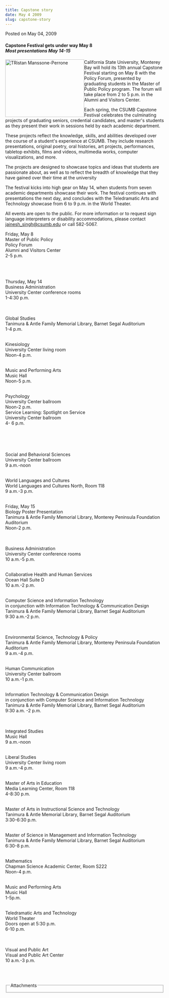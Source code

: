 ```yaml
---
title: Capstone story
date: May 4 2009
slug: capstone-story
---
```


 



<span class="date">Posted on May 04, 2009    </span>
<h4>Capstone Festival gets under way May 8<br>
<em>Most presentations May 14-15</em></br></h4>
<p><img alt="TRistan Manssone-Perrone" height="182" src="https://news.csumb.edu/sites/default/files/65/igx_migrate/images/Capstone%20story.JPG" style="float:left" width="250">California State University,
Monterey Bay will hold its 13th annual Capstone Festival starting
on May 8 with the Policy Forum, presented by graduating students in
the Master of Public Policy program. The forum will take place from
2 to 5 p.m. in the Alumni and Visitors Center.</img></p>
<p>Each spring, the CSUMB Capstone Festival celebrates the
culminating projects of graduating seniors, credential candidates,
and master&apos;s students as they present their work in sessions held
by each academic department.</p>
<p>These projects reflect the knowledge, skills, and abilities
developed over the course of a student&apos;s experience at CSUMB. They
include research presentations, original poetry, oral histories,
art projects, performances, tabletop exhibits, films and videos,
multimedia works, computer visualizations, and more.</p>
<p>The projects are designed to showcase topics and ideas that
students are passionate about, as well as to reflect the breadth of
knowledge that they have gained over their time at the
university</p>
<p>The festival kicks into high gear on May 14, when students from
seven academic departments showcase their work. The festival
continues with presentations the next day, and concludes with the
Teledramatic Arts and Technology showcase from 6 to 9 p.m. in the
World Theater.</p>
<p>All events are open to the public. For more information or to
request sign language interpreters or disability accommodations,
please contact <a href="mailto:jainesh_singh@csumb.edu">jainesh_singh@csumb.edu</a> or
call 582-5067.</p>
<p>Friday, May 8<br>
Master of Public Policy<br>
Policy Forum<br>
Alumni and Visitors Center<br>
2-5 p.m.</br></br></br></br></p>
<p>Thursday, May 14<br>
Business Administration<br>
University Center conference rooms<br>
1-4:30 p.m.</br></br></br></p>
<p>Global Studies<br>
Tanimura &amp; Antle Family Memorial Library, Barnet Segal
Auditorium<br>
1-4 p.m.</br></br></p>
<p>Kinesiology<br>
University Center living room<br>
Noon-4 p.m.</br></br></p>
<p>Music and Performing Arts<br>
Music Hall<br>
Noon-5 p.m.</br></br></p>
<p>Psychology<br>
University Center ballroom<br>
Noon-2 p.m.<br>
Service Learning: Spotlight on Service<br>
University Center ballroom<br>
4- 6 p.m.</br></br></br></br></br></p>
<p>Social and Behavioral Sciences<br>
University Center ballroom<br>
9 a.m.-noon</br></br></p>
<p>World Languages and Cultures<br>
World Languages and Cultures North, Room 118<br>
9 a.m.-3 p.m.</br></br></p>
<p>Friday, May 15<br>
Biology Poster Presentation<br>
Tanimura &amp; Antle Family Memorial Library, Monterey Peninsula
Foundation Auditorium<br>
Noon-2 p.m.</br></br></br></p>
<p>Business Administration<br>
University Center conference rooms<br>
10 a.m.-5 p.m.</br></br></p>
<p>Collaborative Health and Human Services<br>
Ocean Hall Suite D<br>
10 a.m.-2 p.m.</br></br></p>
<p>Computer Science and Information Technology<br>
in conjunction with Information Technology &amp; Communication
Design<br>
Tanimura &amp; Antle Family Memorial Library, Barnet Segal
Auditorium<br>
9:30 a.m.-2 p.m.</br></br></br></p>
<p>Environmental Science, Technology &amp; Policy<br>
Tanimura &amp; Antle Family Memorial Library, Monterey Peninsula
Foundation Auditorium<br>
9 a.m.-4 p.m.</br></br></p>
<p>Human Communication<br>
University Center ballroom<br>
10 a.m.-1 p.m.</br></br></p>
<p>Information Technology &amp; Communication Design<br>
in conjunction with Computer Science and Information
Technology<br>
Tanimura &amp; Antle Family Memorial Library, Barnet Segal
Auditorium<br>
9:30 a.m. -2 p.m.</br></br></br></p>
<p>Integrated Studies<br>
Music Hall<br>
9 a.m.-noon</br></br></p>
<p>Liberal Studies<br>
University Center living room<br>
9 a.m.-4 p.m.</br></br></p>
<p>Master of Arts in Education<br>
Media Learning Center, Room 118<br>
4-8:30 p.m.</br></br></p>
<p>Master of Arts in Instructional Science and Technology<br>
Tanimura &amp; Antle Memorial Library, Barnet Segal
Auditorium<br>
3:30-6:30 p.m.</br></br></p>
<p>Master of Science in Management and Information Technology<br>
Tanimura &amp; Antle Family Memorial Library, Barnet Segal
Auditorium<br>
6:30-8 p.m.</br></br></p>
<p>Mathematics<br>
Chapman Science Academic Center, Room S222<br>
Noon-4 p.m.</br></br></p>
<p>Music and Performing Arts<br>
Music Hall<br>
1-5p.m.</br></br></p>
<p>Teledramatic Arts and Technology<br>
World Theater<br>
Doors open at 5:30 p.m.<br>
6-10 p.m.</br></br></br></p>
<p>Visual and Public Art<br>
Visual and Public Art Center<br>
10 a.m.-3 p.m.</br></br></p>
<p>&#xA0;</p>
<fieldset class="fieldgroup group-attachments">
<legend>Attachments</legend>
<div class="field field-type-emvideo field-field-attach-video">
<div class="field-items">
<div class="field-item odd">
<div class="emvideo emvideo-video emvideo-"/>
</div>
</div>
</div>
</fieldset>





 

